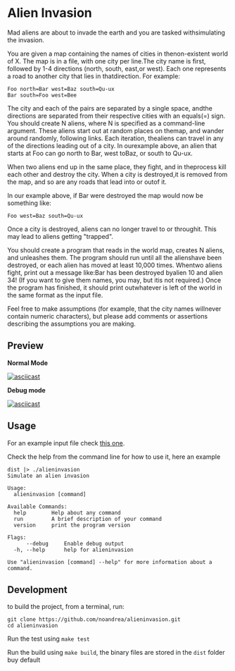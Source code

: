 Alien Invasion
==============
Mad​ aliens​ are​ about​ to​ invade​ the​ earth​ and​ you​ are​ tasked​ with​ simulating​ the
invasion.


You​ are​ given​ a map​ containing​ the​ names​ of​ cities​ in​ the​ non-existent​ world​ of
X.​ The​ map​ is​ in​ a file,​ with​ one​ city​ per​ line.​ The​ city​ name​ is​ first,
followed​ by​ 1-4​ directions​ (north,​ south,​ east,​ or​ west).​ Each​ one​ represents​ a
road​ to​ another​ city​ that​ lies​ in​ that​ direction.
For​ example:

```
Foo​ north=Bar​ west=Baz​ south=Qu-ux
Bar​ south=Foo​ west=Bee
```

The​ city​ and​ each​ of​ the​ pairs​ are​ separated​ by​ a single​ space,​ and​ the
directions​ are​ separated​ from​ their​ respective​ cities​ with​ an​ equals​ (=)​ sign.
You​ should​ create​ N aliens,​ where​ N is​ specified​ as​ a command-line​ argument.
These​ aliens​ start​ out​ at​ random​ places​ on​ the​ map,​ and​ wander​ around​ randomly,
following​ links.​ Each​ iteration,​ the​ aliens​ can​ travel​ in​ any​ of​ the​ directions
leading​ out​ of​ a city.​ In​ our​ example​ above,​ an​ alien​ that​ starts​ at​ Foo​ can​ go
north​ to​ Bar,​ west​ to​ Baz,​ or​ south​ to​ Qu-ux.

When​ two​ aliens​ end​ up​ in​ the​ same​ place,​ they​ fight,​ and​ in​ the​ process​ kill
each​ other​ and​ destroy​ the​ city.​ When​ a city​ is​ destroyed,​ it​ is​ removed​ from
the​ map,​ and​ so​ are​ any​ roads​ that​ lead​ into​ or​ out​ of​ it.

In​ our​ example​ above,​ if​ Bar​ were​ destroyed​ the​ map​ would​ now​ be​ something
like:

```
Foo​ west=Baz​ south=Qu-ux
```

Once​ a city​ is​ destroyed,​ aliens​ can​ no​ longer​ travel​ to​ or​ through​ it.​ This
may​ lead​ to​ aliens​ getting​ "trapped".

You​ should​ create​ a program​ that​ reads​ in​ the​ world​ map,​ creates​ N aliens,​ and
unleashes​ them.​ The​ program​ should​ run​ until​ all​ the​ aliens​ have​ been
destroyed,​ or​ each​ alien​ has​ moved​ at​ least​ 10,000​ times.​ When​ two​ aliens
fight,​ print​ out​ a message​ like:Bar​ has​ been​ destroyed​ by​ alien​ 10​ and​ alien​ 34!
(If​ you​ want​ to​ give​ them​ names,​ you​ may,​ but​ it​ is​ not​ required.)​ Once​ the
program​ has​ finished,​ it​ should​ print​ out​ whatever​ is​ left​ of​ the​ world​ in​ the
same​ format​ as​ the​ input​ file.

Feel​ free​ to​ make​ assumptions​ (for​ example,​ that​ the​ city​ names​ will​ never
contain​ numeric​ characters),​ but​ please​ add​ comments​ or​ assertions​ describing
the​ assumptions​ you​ are​ making.

## Preview

**Normal Mode**

[![asciicast](https://asciinema.org/a/349792.png)](https://asciinema.org/a/349792)


**Debug mode**

[![asciicast](https://asciinema.org/a/349792.png)](https://asciinema.org/a/349793)

## Usage

For an example input file check [this one](https://github.com/noandrea/alieninvasion/blob/master/land/testdata/numpad.txt).

Check the help from the command line for how to use it, here an example

```
dist |> ./alieninvasion 
Simulate an alien invasion

Usage:
  alieninvasion [command]

Available Commands:
  help        Help about any command
  run         A brief description of your command
  version     print the program version

Flags:
      --debug     Enable debug output
  -h, --help      help for alieninvasion

Use "alieninvasion [command] --help" for more information about a command.

```

## Development

to build the project, from a terminal, run:

```
git clone https://github.com/noandrea/alieninvasion.git
cd alieninvasion
```

Run the test using `make test`

Run the build using `make build`, the binary files are stored in the `dist` folder buy default 
